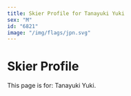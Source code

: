 ```yaml
---
title: Skier Profile for Tanayuki Yuki
sex: "M"
id: "6821"
image: "/img/flags/jpn.svg" 
---
```


# Skier Profile

This page is for: Tanayuki Yuki.
    